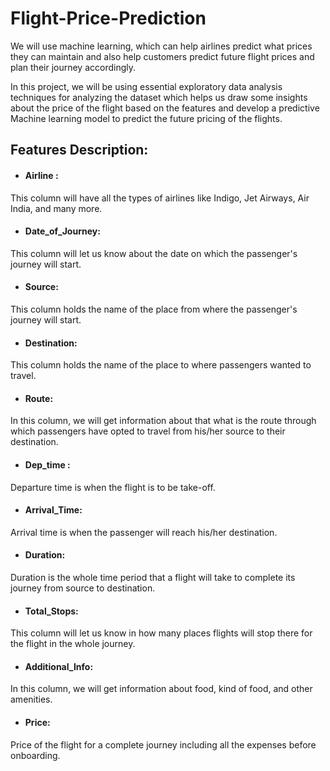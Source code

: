 # Flight-Price-Prediction
We will use machine learning, which can help airlines predict what prices they can maintain and also help customers predict future flight prices and plan their journey accordingly.

In this project, we will be using essential exploratory data analysis techniques for analyzing the dataset which helps us draw some insights about the price of the flight based on the features and develop a predictive Machine learning model to predict the future pricing of the flights.

## Features Description:

 - #### Airline :
This column will have all the types of airlines like Indigo, Jet Airways, Air India, and many more.

 - #### Date_of_Journey: 
This column will let us know about the date on which the passenger's journey will start.

- #### Source: 
This column holds the name of the place from where the passenger's journey will start.

 - #### Destination: 
This column holds the name of the place to where passengers wanted to travel.

 - #### Route: 
In this column, we will get information about that what is the route through which passengers have opted to travel from his/her source to their destination.

 - #### Dep_time : 
Departure time is when the flight is to be take-off.

 - #### Arrival_Time:
Arrival time is when the passenger will reach his/her destination.

 - #### Duration: 
Duration is the whole time period that a flight will take to complete its journey from source to destination.

 - #### Total_Stops: 
This column will let us know in how many places flights will stop there for the flight in the whole journey.

 - #### Additional_Info: 
In this column, we will get information about food, kind of food, and other amenities.

 - #### Price: 
Price of the flight for a complete journey including all the expenses before onboarding.
